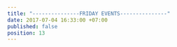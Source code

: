 ```yaml
---
title: "---------------FRIDAY EVENTS---------------"
date: 2017-07-04 16:33:00 +07:00
published: false
position: 13
---
```


